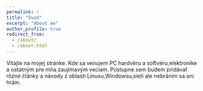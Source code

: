 ```yaml
---
permalink: /
title: "Úvod"
excerpt: "About me"
author_profile: true
redirect_from: 
  - /about/
  - /about.html
---
```


Vitajte na mojej stránke. Kde sa venujem PC hardvéru a softvéru,elektronike a ostatným pre mňa zaujímavým veciam. Postupne sem budem pridávať rôzne články a návody z oblasti Linuxu,Windowsu,sietí ale nebránim sa ani hrám. 
